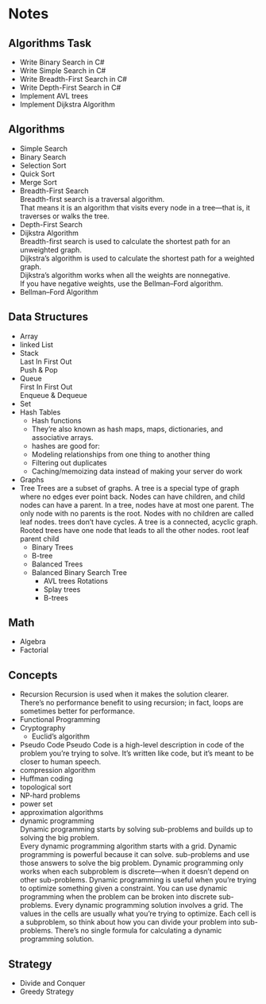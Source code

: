 # Notes

## Algorithms Task

- Write Binary Search in C#
- Write Simple Search in C#
- Write Breadth-First Search in C#
- Write Depth-First Search in C#
- Implement AVL trees
- Implement Dijkstra Algorithm

## Algorithms

- Simple Search
- Binary Search
- Selection Sort
- Quick Sort
- Merge Sort
- Breadth-First Search  
  Breadth-first search is a traversal algorithm.  
  That means it is an algorithm that visits every node in a tree—that is, it traverses or walks the tree.
- Depth-First Search
- Dijkstra Algorithm  
  Breadth-first search is used to calculate the shortest path for an unweighted graph.  
  Dijkstra’s algorithm is used to calculate the shortest path for a weighted graph.  
  Dijkstra’s algorithm works when all the weights are nonnegative.  
  If you have negative weights, use the Bellman–Ford algorithm.
- Bellman–Ford Algorithm

## Data Structures

- Array
- linked List
- Stack  
  Last In First Out  
  Push & Pop
- Queue  
  First In First Out  
  Enqueue & Dequeue
- Set
- Hash Tables
  - Hash functions
  - They’re also known as hash maps, maps, dictionaries, and associative arrays.
  - hashes are good for:
  - Modeling relationships from one thing to another thing
  - Filtering out duplicates
  - Caching/memoizing data instead of making your server do work
- Graphs
- Tree
  Trees are a subset of graphs.
  A tree is a special type of graph where no edges ever point back.
  Nodes can have children, and child nodes can have a parent.
  In a tree, nodes have at most one parent.
  The only node with no parents is the root.
  Nodes with no children are called leaf nodes.
  trees don’t have cycles.
  A tree is a connected, acyclic graph.
  Rooted trees have one node that leads to all the other nodes.
  root
  leaf
  parent
  child
  - Binary Trees
  - B-tree
  - Balanced Trees
  - Balanced Binary Search Tree
    - AVL trees
      Rotations
    - Splay trees
    - B-trees

## Math

- Algebra
- Factorial

## Concepts

- Recursion
  Recursion is used when it makes the solution clearer.  
  There’s no performance benefit to using recursion; in fact, loops are sometimes better for performance.
- Functional Programming
- Cryptography
  - Euclid’s algorithm
- Pseudo Code
  Pseudo Code is a high-level description in code of the problem you’re trying to solve.
  It’s written like code, but it’s meant to be closer to human speech.
- compression algorithm
- Huffman coding
- topological sort
- NP-hard problems
- power set
- approximation algorithms
- dynamic programming  
  Dynamic programming starts by solving sub-problems and builds up to solving the big problem.  
  Every dynamic programming algorithm starts with a grid.
  Dynamic programming is powerful because it can solve.
  sub-problems and use those answers to solve the big problem.
  Dynamic programming only works when each subproblem is discrete—when it doesn’t depend on other sub-problems.
  Dynamic programming is useful when you’re trying to optimize something given a constraint.
  You can use dynamic programming when the problem can be broken into discrete sub-problems.
  Every dynamic programming solution involves a grid.
  The values in the cells are usually what you’re trying to optimize.
  Each cell is a subproblem, so think about how you can divide your problem into sub-problems.
  There’s no single formula for calculating a dynamic programming solution.

## Strategy

- Divide and Conquer
- Greedy Strategy
